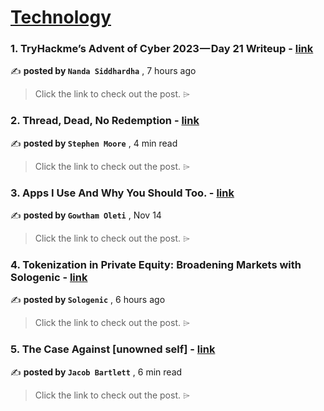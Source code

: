 
<h1><a href=https://medium.com/tag/technology/recommended target="_blank" rel="noopener noreferrer">Technology</a></h1>
<h3>1. TryHackme’s Advent of Cyber 2023 — Day 21 Writeup - <a href=https://medium.com/@nandasiddhardha/tryhackmes-advent-of-cyber-2023-day-21-writeup-07add0c73255?source=tag_recommended_feed---------0-84----------technology----------1336a89b_d170_4d03_afc1_49b9a0e170e5------- target="_blank" rel="noopener noreferrer">link</a></h3>

✍️ **posted by `Nanda Siddhardha`** <date> , 7 hours ago</date>

<blockquote>Click the link to check out the post. ⌲</blockquote>

<h3>2. Thread, Dead, No Redemption - <a href=https://medium.com/@stephenmoore/thread-on-arrival-3ec1023109b5?source=tag_recommended_feed---------1-107----------technology----------1336a89b_d170_4d03_afc1_49b9a0e170e5------- target="_blank" rel="noopener noreferrer">link</a></h3>

✍️ **posted by `Stephen Moore`** <date> , 4 min read</date>

<blockquote>Click the link to check out the post. ⌲</blockquote>

<h3>3. Apps I Use And Why You Should Too. - <a href=https://medium.com/@gowthamoleti/apps-i-use-and-why-you-should-too-7021c5703a77?source=tag_recommended_feed---------2-85----------technology----------1336a89b_d170_4d03_afc1_49b9a0e170e5------- target="_blank" rel="noopener noreferrer">link</a></h3>

✍️ **posted by `Gowtham Oleti`** <date> , Nov 14</date>

<blockquote>Click the link to check out the post. ⌲</blockquote>

<h3>4. Tokenization in Private Equity: Broadening Markets with Sologenic - <a href=https://medium.com/@sologenic/tokenization-in-private-equity-broadening-markets-with-sologenic-7c680e173106?source=tag_recommended_feed---------3-84----------technology----------1336a89b_d170_4d03_afc1_49b9a0e170e5------- target="_blank" rel="noopener noreferrer">link</a></h3>

✍️ **posted by `Sologenic`** <date> , 6 hours ago</date>

<blockquote>Click the link to check out the post. ⌲</blockquote>

<h3>5. The Case Against [unowned self] - <a href=https://medium.com/gitconnected/the-case-against-unowned-self-b34103618684?source=tag_recommended_feed---------4-107----------technology----------1336a89b_d170_4d03_afc1_49b9a0e170e5------- target="_blank" rel="noopener noreferrer">link</a></h3>

✍️ **posted by `Jacob Bartlett`** <date> , 6 min read</date>

<blockquote>Click the link to check out the post. ⌲</blockquote>

